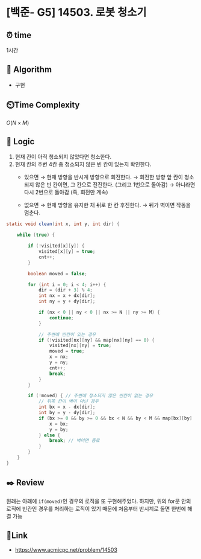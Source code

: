 
# [백준- G5] 14503. 로봇 청소기

## ⏰  **time**
1시간

## :pushpin: **Algorithm**
- 구현

## ⏲️**Time Complexity**
$O(N×M)$

## :round_pushpin: **Logic**

1. 현재 칸이 아직 청소되지 않았다면 청소한다.
2. 현재 칸의 주변 4칸 중 청소되지 않은 빈 칸이 있는지 확인한다.
	- 있으면
		→ 현재 방향을 반시계 방향으로 회전한다.
		→ 회전한 방향 앞 칸이 청소되지 않은 빈 칸이면, 그 칸으로 전진한다. (그리고 1번으로 돌아감)
		→ 아니라면 다시 2번으로 돌아감 (즉, 회전만 계속)

	- 없으면
		→ 현재 방향을 유지한 채 뒤로 한 칸 후진한다.
		→ 뒤가 벽이면 작동을 멈춘다.

```java
static void clean(int x, int y, int dir) {

	while (true) {

		if (!visited[x][y]) {
			visited[x][y] = true;
			cnt++;
		}

		boolean moved = false;

		for (int i = 0; i < 4; i++) {
			dir = (dir + 3) % 4;
			int nx = x + dx[dir];
			int ny = y + dy[dir];

			if (nx < 0 || ny < 0 || nx >= N || ny >= M) {
				continue;
			}

			// 주변에 빈칸이 있는 경우
			if (!visited[nx][ny] && map[nx][ny] == 0) {
				visited[nx][ny] = true;
				moved = true;
				x = nx;
				y = ny;
				cnt++;
				break;
			}
		}

		if (!moved) { // 주변에 청소되지 않은 빈칸이 없는 경우
			// 뒤쪽 칸이 벽이 아닌 경우
			int bx = x - dx[dir];
			int by = y - dy[dir];
			if (bx >= 0 && by >= 0 && bx < N && by < M && map[bx][by] != 1) {
				x = bx;
				y = by;
			} else {
				break; // 벽이면 종료
			}
		}
	}
}	
```


## :black_nib: **Review**
원래는 아래에 `if(moved)`인 경우의 로직을 또 구현해주었다.
하지만, 위의 for문 안의 로직에 빈칸인 경우를 처리하는 로직이 있기 때문에 처음부터 반시계로 돌면 한번에 해결 가능


## 📡**Link**
- https://www.acmicpc.net/problem/14503

